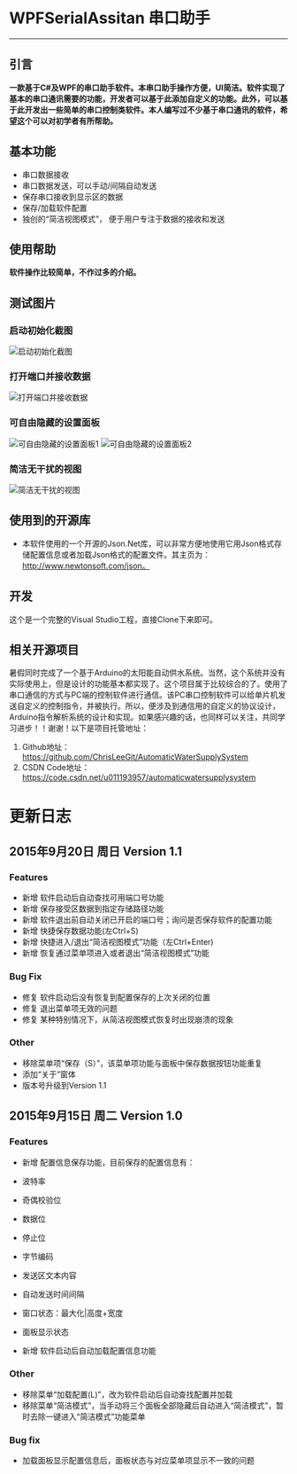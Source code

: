 ﻿# WPFSerialAssitan 串口助手
------------------
## 引言
**一款基于C#及WPF的串口助手软件。本串口助手操作方便，UI简洁。软件实现了基本的串口通讯需要的功能，开发者可以基于此添加自定义的功能。此外，可以基于此开发出一些简单的串口控制类软件。本人编写过不少基于串口通讯的软件，希望这个可以对初学者有所帮助。**

## 基本功能
* 串口数据接收
* 串口数据发送，可以手动/间隔自动发送
* 保存串口接收到显示区的数据
* 保存/加载软件配置
* 独创的“简洁视图模式”， 便于用户专注于数据的接收和发送

## 使用帮助
**软件操作比较简单，不作过多的介绍。**


## 测试图片
### 启动初始化截图
![启动初始化截图](https://code.csdn.net/u011193957/serialassistant/blob/master/DebugPics/1.PNG)

### 打开端口并接收数据
![打开端口并接收数据](https://code.csdn.net/u011193957/serialassistant/blob/master/DebugPics/2.PNG)

### 可自由隐藏的设置面板
![可自由隐藏的设置面板1](https://code.csdn.net/u011193957/serialassistant/blob/master/DebugPics/3.PNG)
![可自由隐藏的设置面板2](https://code.csdn.net/u011193957/serialassistant/blob/master/DebugPics/4.PNG)

### 简洁无干扰的视图
![简洁无干扰的视图](https://code.csdn.net/u011193957/serialassistant/blob/master/DebugPics/5.PNG)

## 使用到的开源库
* 本软件使用的一个开源的Json.Net库，可以非常方便地使用它用Json格式存储配置信息或者加载Json格式的配置文件。其主页为：http://www.newtonsoft.com/json。

## 开发
这个是一个完整的Visual Studio工程，直接Clone下来即可。

## 相关开源项目
暑假同时完成了一个基于Arduino的太阳能自动供水系统。当然，这个系统并没有实际使用上，但是设计的功能基本都实现了。这个项目属于比较综合的了。使用了串口通信的方式与PC端的控制软件进行通信。该PC串口控制软件可以给单片机发送自定义的控制指令，并被执行。所以，便涉及到通信用的自定义的协议设计，Arduino指令解析系统的设计和实现。如果感兴趣的话，也同样可以关注，共同学习进步！！谢谢！以下是项目托管地址：
1. Github地址：https://github.com/ChrisLeeGit/AutomaticWaterSupplySystem
2. CSDN Code地址：https://code.csdn.net/u011193957/automaticwatersupplysystem

# 更新日志
## 2015年9月20日 周日 Version 1.1
### Features
* 新增 软件启动后自动查找可用端口号功能
* 新增 保存接受区数据到指定存储路径功能
* 新增 软件退出前自动关闭已开启的端口号；询问是否保存软件的配置功能
* 新增 快捷保存数据功能(左Ctrl+S)
* 新增 快捷进入/退出“简洁视图模式”功能（左Ctrl+Enter)
* 新增 恢复通过菜单项进入或者退出“简洁视图模式”功能

### Bug Fix
* 修复 软件启动后没有恢复到配置保存的上次关闭的位置
* 修复 退出菜单项无效的问题
* 修复 某种特别情况下，从简洁视图模式恢复时出现崩溃的现象

### Other
* 移除菜单项“保存（S）”，该菜单项功能与面板中保存数据按钮功能重复
* 添加“关于”窗体
* 版本号升级到Version 1.1


## 2015年9月15日 周二 Version 1.0
### Features
* 新增 配置信息保存功能，目前保存的配置信息有：
 * 波特率
 * 奇偶校验位
 * 数据位
 * 停止位
 * 字节编码
 * 发送区文本内容
 * 自动发送时间间隔
 * 窗口状态：最大化|高度+宽度
 * 面板显示状态

* 新增 软件启动后自动加载配置信息功能

### Other
* 移除菜单“加载配置(L)”，改为软件启动后自动查找配置并加载
* 移除菜单“简洁模式”，当手动将三个面板全部隐藏后自动进入“简洁模式”，暂时去除一键进入“简洁模式”功能菜单

### Bug fix
* 加载面板显示配置信息后，面板状态与对应菜单项显示不一致的问题 

